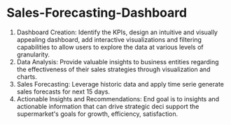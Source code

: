 # Sales-Forecasting-Dashboard

1. Dashboard Creation: Identify the KPIs, design an intuitive and visually appealing dashboard, add interactive visualizations and filtering capabilities to allow users to explore the data at various levels of granularity.  
2. Data Analysis: Provide valuable insights to business entities regarding the effectiveness of their sales strategies through visualization and charts.  
3. Sales Forecasting: Leverage historic data and apply time serie generate sales forecasts for next 15 days.  
4. Actionable Insights and Recommendations: End goal is to insights and actionable information that can drive strategic deci support the supermarket's goals for growth, efficiency, satisfaction.  
